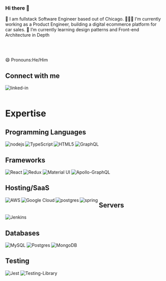 ### Hi there 👋
🦖 I am fullstack Software Engineer based out of Chicago.
👨🏽‍💻 I’m currently working as a Product Engineer, building a digital ecommerce platform for car sales.
🌱 I’m currently learning design patterns and Front-end Architecture in Depth

<br>
<br>

😄 Pronouns:He/Him

## Connect with me
[<img align="left" alt="linked-in" src="https://img.shields.io/badge/linkedin-%230077B5.svg?&style=for-the-badge&logo=linkedin&logoColor=white" />](https://www.linkedin.com/in/samir-tamang-a0049a198)

<br>
<br>

# Expertise

## Programming Languages

<img align="left" alt="nodejs" src="https://img.shields.io/badge/node.js%20-%2343853D.svg?&style=for-the-badge&logo=node.js&logoColor=white" />

<img align="left" alt="TypeScript" src="https://img.shields.io/badge/typescript%20-%23007ACC.svg?&style=for-the-badge&logo=typescript&logoColor=white" />

<img alt="HTML5" src="https://img.shields.io/badge/html5%20-%23E34F26.svg?&style=for-the-badge&logo=html5&logoColor=white" />

<img alt="GraphQL" src="https://img.shields.io/badge/-GraphQL-E10098?style=for-the-badge&logo=graphql" />


## Frameworks

<img alt="React" src="https://img.shields.io/badge/react%20-%2320232a.svg?&style=for-the-badge&logo=react&logoColor=%2361DAFB" />

<img alt="Redux" src="https://img.shields.io/badge/redux%20-%23593d88.svg?&style=for-the-badge&logo=redux&logoColor=white" />

<img alt="Material UI" src="https://img.shields.io/badge/material%20ui%20-%230081CB.svg?&style=for-the-badge&logo=material-ui&logoColor=white" />

<img alt="Apollo-GraphQL" src="https://img.shields.io/badge/-Apollo%20GraphQL-311C87?style=for-the-badge&logo=apollo-graphql" />


## Hosting/SaaS

<img align="left" alt="AWS" src="https://img.shields.io/badge/AWS%20-%23FF9900.svg?&style=for-the-badge&logo=amazon-aws&logoColor=white" /> 

<img align="left" alt="Google Cloud" src="https://img.shields.io/badge/Google%20Cloud%20-%234285F4.svg?&style=for-the-badge&logo=google-cloud&logoColor=white" /> 

<img align="left" alt="postgres" src="https://img.shields.io/badge/postgres-%23316192.svg?&style=for-the-badge&logo=postgresql&logoColor=white" />

<img align="left" alt="spring" src="https://img.shields.io/badge/spring%20-%236DB33F.svg?&style=for-the-badge&logo=spring&logoColor=white" />


## Servers

<img alt="Jenkins" src="https://img.shields.io/badge/jenkins%20-%232C5263.svg?&style=for-the-badge&logo=jenkins&logoColor=white" />


## Databases

<img alt="MySQL" src="https://img.shields.io/badge/mysql-%2300f.svg?&style=for-the-badge&logo=mysql&logoColor=white" />

<img alt="Postgres" src ="https://img.shields.io/badge/postgres-%23316192.svg?&style=for-the-badge&logo=postgresql&logoColor=white" />

<img alt="MongoDB" src ="https://img.shields.io/badge/MongoDB-%234ea94b.svg?&style=for-the-badge&logo=mongodb&logoColor=white" />


## Testing

<img alt="Jest" src="https://img.shields.io/badge/-jest-%23C21325?&style=for-the-badge&logo=jest&logoColor=white" />
<img alt="Testing-Library" src="https://img.shields.io/badge/-Testing%20Library-%23E33332?&style=for-the-badge&logo=testing-library&logoColor=white" />


<br>
<br>

<!--
**samirllama/samirllama** is a ✨ _special_ ✨ repository because its `README.md` (this file) appears on your GitHub profile.

Here are some ideas to get you started:

- 🔭 I’m currently working as a Product Engineer, building a digital ecommerce platform for car sales.
- 🌱 I’m currently learning design patterns and Front-end Architecture in Depth
- 👯 I’m looking to collaborate on ...
- 🤔 I’m looking for help with ...
- 💬 Ask me about ...
- 📫 How to reach me: ...
- 
- ⚡ Fun fact: ...
-->
